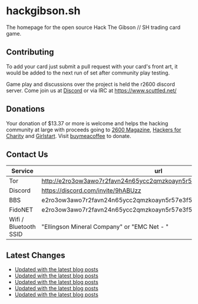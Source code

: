 # hackgibson.sh
The homepage for the open source Hack The Gibson // SH trading card game.


## Contributing

To add your card just submit a pull request with your card's front art, it would be added to the next run of set after community play testing.

Game play and discussions over the project is held the r2600 discord server. Come join us at [Discord](https://discord.com/invite/9hABUzz) or via IRC at https://www.scuttled.net/


## Donations

Your donation of $13.37 or more is welcome and helps the hacking community at large with proceeds going to [2600 Magazine](https://2600.com/), [Hackers for Charity](https://hackersforcharity.org) and [Girlstart](https://girlstart.org).  Visit [buymeacoffee](https://www.buymeacoffee.com/hackgibson.sh) to donate.


## Contact Us

Service | url
-|-
Tor | http://e2ro3ow3awo7r2favn24n65ycc2qmzkoayn5r57e3f56nvjwdcgg32ad.onion
Discord | https://discord.com/invite/9hABUzz
BBS | e2ro3ow3awo7r2favn24n65ycc2qmzkoayn5r57e3f56nvjwdcgg32ad.onion:23
FidoNET | e2ro3ow3awo7r2favn24n65ycc2qmzkoayn5r57e3f56nvjwdcgg32ad.onion:24554
Wifi / Bluetooth SSID | "Ellingson Mineral Company" or "EMC Net - <fidonet address>"

## Latest Changes
<!-- BLOG-POST-LIST:START -->
- [Updated with the latest blog posts](https://github.com/DFW2600/hackgibson.sh/commit/b4b900da0f04434ba010de8d75305b79a351707b)
- [Updated with the latest blog posts](https://github.com/DFW2600/hackgibson.sh/commit/2ebc4fec8c6f61ba0ea8ffe9a68e14b3b7aa5afd)
- [Updated with the latest blog posts](https://github.com/DFW2600/hackgibson.sh/commit/ccad6d69169bf7630f9c6ebfd4e6cd65b1a5992b)
- [Updated with the latest blog posts](https://github.com/DFW2600/hackgibson.sh/commit/77d0899c4453fbecb5939f8d8b6f0a02a46ba69f)
- [Updated with the latest blog posts](https://github.com/DFW2600/hackgibson.sh/commit/2234e0b5658fd3bfd7401b82b8d22c9e60c80f04)
<!-- BLOG-POST-LIST:END -->
